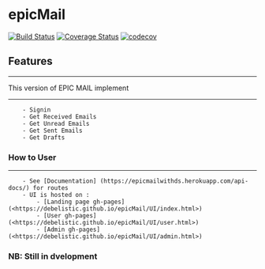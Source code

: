 # epicMail

[![Build Status](https://travis-ci.com/debelistic/epicMail.svg?branch=ft-api-endpoints-164351273)](https://travis-ci.com/debelistic/epicMail) [![Coverage Status](https://coveralls.io/repos/github/debelistic/epicMail/badge.svg?branch=ft-api-endpoints-164351273)](https://coveralls.io/github/debelistic/epicMail?branch=ft-api-endpoints-164351273) [![codecov](https://codecov.io/gh/debelistic/epicMail/branch/ft-api-endpoints-164351273/graph/badge.svg)](https://codecov.io/gh/debelistic/epicMail)

## Features

---

This version of EPIC MAIL implement

---

``` - Signup
    - Signin
    - Get Received Emails
    - Get Unread Emails
    - Get Sent Emails
    - Get Drafts
```

### How to User

---

``` - See API on [heroku](cmailwithds.herokuapp.com)
    - See [Documentation] (https://epicmailwithds.herokuapp.com/api-docs/) for routes
    - UI is hosted on :
        - [Landing page gh-pages] (<https://debelistic.github.io/epicMail/UI/index.html>)
        - [User gh-pages] (<https://debelistic.github.io/epicMail/UI/user.html>)
        - [Admin gh-pages] (<https://debelistic.github.io/epicMail/UI/admin.html>)
```

### NB: Still in dvelopment